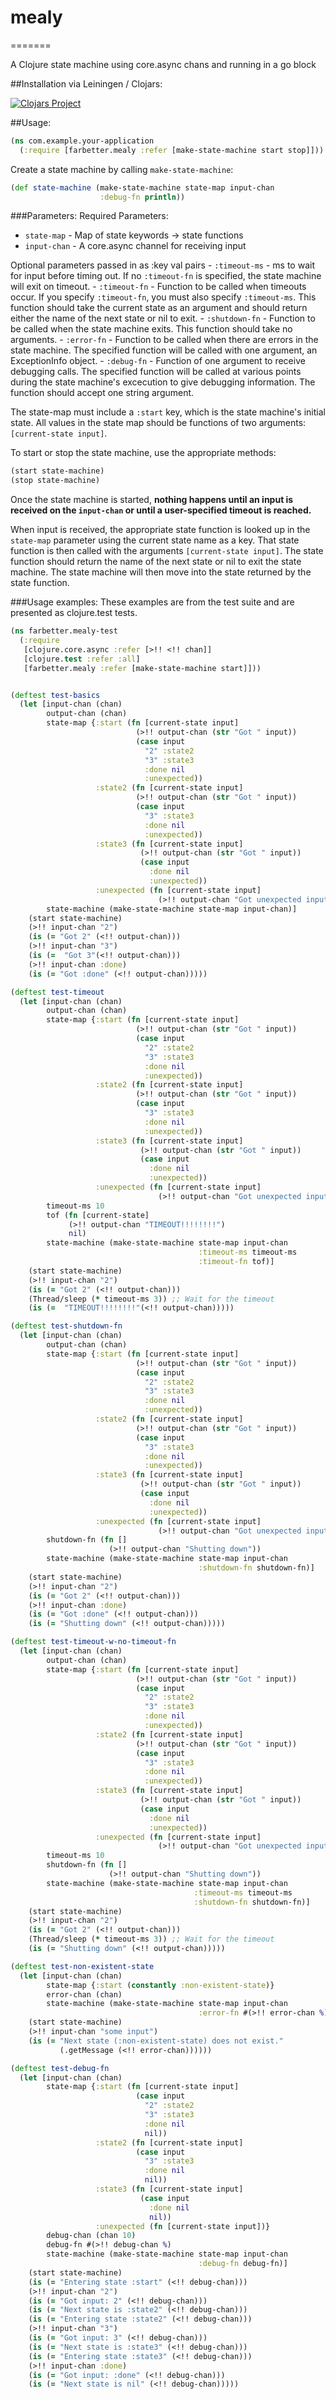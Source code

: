 # mealy
=======

A Clojure state machine using core.async chans and running in a go block


##Installation via Leiningen / Clojars:

[![Clojars Project](http://clojars.org/farbetter/mealy/latest-version.svg)](http://clojars.org/farbetter/mealy)

##Usage:
```Clojure
(ns com.example.your-application
  (:require [farbetter.mealy :refer [make-state-machine start stop]]))
```

Create a state machine by calling `make-state-machine`:
```Clojure
(def state-machine (make-state-machine state-map input-chan
                    :debug-fn println))
```
  
###Parameters:
Required Parameters:
 - `state-map` - Map of state keywords -> state functions
 - `input-chan` - A core.async channel for receiving input

Optional parameters passed in as :key val pairs 
      - `:timeout-ms` - ms to wait for input before timing out. If no
            `:timeout-fn` is specified, the state machine will exit on timeout.
      - `:timeout-fn` - Function to be called when timeouts occur.  If you 
            specify `:timeout-fn`, you must also specify `:timeout-ms`. This
            function should take the current state as an argument and should
            return either the name of the next state or nil to exit.
      - `:shutdown-fn` - Function to be called when the state machine exits.
                       This function should take no arguments. 
      - `:error-fn` - Function to be called when there are errors in the
            state machine. The specified function will be called with one
            argument, an ExceptionInfo object.
      - `:debug-fn` - Function of one argument to receive debugging calls.
            The specified function will be called at various points during
            the state machine's excecution to give debugging information.
            The function should accept one string argument.
            
The state-map must include a `:start` key, which is the state machine's
initial state. All values in the state map should be functions of two
arguments: `[current-state input]`.


To start or stop the state machine, use the appropriate methods:
```Clojure
(start state-machine)
(stop state-machine)
```


Once the state machine is started, **nothing happens until an input is
received on the `input-chan` or until a user-specified timeout is reached.**


When input is received, the appropriate state function is looked up in the
`state-map` parameter using the current state name as a key. That state
function is then called with the arguments `[current-state input]`. The state 
function should return the name of the next state or nil to exit the state
machine. The state machine will then move into the state returned by the state
function.


###Usage examples:
These examples are from the test suite and are presented as clojure.test tests.

```Clojure
(ns farbetter.mealy-test
  (:require
   [clojure.core.async :refer [>!! <!! chan]]
   [clojure.test :refer :all]
   [farbetter.mealy :refer [make-state-machine start]]))


(deftest test-basics
  (let [input-chan (chan)
        output-chan (chan)
        state-map {:start (fn [current-state input]
                            (>!! output-chan (str "Got " input))
                            (case input
                              "2" :state2
                              "3" :state3
                              :done nil
                              :unexpected))
                   :state2 (fn [current-state input]
                            (>!! output-chan (str "Got " input))
                            (case input
                              "3" :state3
                              :done nil
                              :unexpected))
                   :state3 (fn [current-state input]
                             (>!! output-chan (str "Got " input))
                             (case input
                               :done nil
                               :unexpected))
                   :unexpected (fn [current-state input]
                                 (>!! output-chan "Got unexpected input"))}
        state-machine (make-state-machine state-map input-chan)]
    (start state-machine)
    (>!! input-chan "2")
    (is (= "Got 2" (<!! output-chan)))
    (>!! input-chan "3")
    (is (=  "Got 3"(<!! output-chan)))
    (>!! input-chan :done)
    (is (= "Got :done" (<!! output-chan)))))

(deftest test-timeout
  (let [input-chan (chan)
        output-chan (chan)
        state-map {:start (fn [current-state input]
                            (>!! output-chan (str "Got " input))
                            (case input
                              "2" :state2
                              "3" :state3
                              :done nil
                              :unexpected))
                   :state2 (fn [current-state input]
                            (>!! output-chan (str "Got " input))
                            (case input
                              "3" :state3
                              :done nil
                              :unexpected))
                   :state3 (fn [current-state input]
                             (>!! output-chan (str "Got " input))
                             (case input
                               :done nil
                               :unexpected))
                   :unexpected (fn [current-state input]
                                 (>!! output-chan "Got unexpected input"))}
        timeout-ms 10
        tof (fn [current-state]
             (>!! output-chan "TIMEOUT!!!!!!!!")
             nil)
        state-machine (make-state-machine state-map input-chan
                                          :timeout-ms timeout-ms
                                          :timeout-fn tof)]
    (start state-machine)
    (>!! input-chan "2")
    (is (= "Got 2" (<!! output-chan)))
    (Thread/sleep (* timeout-ms 3)) ;; Wait for the timeout
    (is (=  "TIMEOUT!!!!!!!!"(<!! output-chan)))))

(deftest test-shutdown-fn
  (let [input-chan (chan)
        output-chan (chan)
        state-map {:start (fn [current-state input]
                            (>!! output-chan (str "Got " input))
                            (case input
                              "2" :state2
                              "3" :state3
                              :done nil
                              :unexpected))
                   :state2 (fn [current-state input]
                            (>!! output-chan (str "Got " input))
                            (case input
                              "3" :state3
                              :done nil
                              :unexpected))
                   :state3 (fn [current-state input]
                             (>!! output-chan (str "Got " input))
                             (case input
                               :done nil
                               :unexpected))
                   :unexpected (fn [current-state input]
                                 (>!! output-chan "Got unexpected input"))}
        shutdown-fn (fn []
                      (>!! output-chan "Shutting down"))
        state-machine (make-state-machine state-map input-chan
                                          :shutdown-fn shutdown-fn)]
    (start state-machine)
    (>!! input-chan "2")
    (is (= "Got 2" (<!! output-chan)))
    (>!! input-chan :done)
    (is (= "Got :done" (<!! output-chan)))
    (is (= "Shutting down" (<!! output-chan)))))

(deftest test-timeout-w-no-timeout-fn
  (let [input-chan (chan)
        output-chan (chan)
        state-map {:start (fn [current-state input]
                            (>!! output-chan (str "Got " input))
                            (case input
                              "2" :state2
                              "3" :state3
                              :done nil
                              :unexpected))
                   :state2 (fn [current-state input]
                            (>!! output-chan (str "Got " input))
                            (case input
                              "3" :state3
                              :done nil
                              :unexpected))
                   :state3 (fn [current-state input]
                             (>!! output-chan (str "Got " input))
                             (case input
                               :done nil
                               :unexpected))
                   :unexpected (fn [current-state input]
                                 (>!! output-chan "Got unexpected input"))}
        timeout-ms 10
        shutdown-fn (fn []
                      (>!! output-chan "Shutting down"))
        state-machine (make-state-machine state-map input-chan
                                         :timeout-ms timeout-ms
                                         :shutdown-fn shutdown-fn)]
    (start state-machine)
    (>!! input-chan "2")
    (is (= "Got 2" (<!! output-chan)))
    (Thread/sleep (* timeout-ms 3)) ;; Wait for the timeout
    (is (= "Shutting down" (<!! output-chan)))))

(deftest test-non-existent-state
  (let [input-chan (chan)
        state-map {:start (constantly :non-existent-state)}
        error-chan (chan)
        state-machine (make-state-machine state-map input-chan
                                          :error-fn #(>!! error-chan %))]
    (start state-machine)
    (>!! input-chan "some input")
    (is (= "Next state (:non-existent-state) does not exist."
           (.getMessage (<!! error-chan))))))

(deftest test-debug-fn
  (let [input-chan (chan)
        state-map {:start (fn [current-state input]
                            (case input
                              "2" :state2
                              "3" :state3
                              :done nil
                              nil))
                   :state2 (fn [current-state input]
                            (case input
                              "3" :state3
                              :done nil
                              nil))
                   :state3 (fn [current-state input]
                             (case input
                               :done nil
                               nil))
                   :unexpected (fn [current-state input])}
        debug-chan (chan 10)
        debug-fn #(>!! debug-chan %)
        state-machine (make-state-machine state-map input-chan
                                          :debug-fn debug-fn)]
    (start state-machine)
    (is (= "Entering state :start" (<!! debug-chan)))
    (>!! input-chan "2")
    (is (= "Got input: 2" (<!! debug-chan)))
    (is (= "Next state is :state2" (<!! debug-chan)))
    (is (= "Entering state :state2" (<!! debug-chan)))
    (>!! input-chan "3")
    (is (= "Got input: 3" (<!! debug-chan)))
    (is (= "Next state is :state3" (<!! debug-chan)))
    (is (= "Entering state :state3" (<!! debug-chan)))
    (>!! input-chan :done)
    (is (= "Got input: :done" (<!! debug-chan)))
    (is (= "Next state is nil" (<!! debug-chan)))))
```
